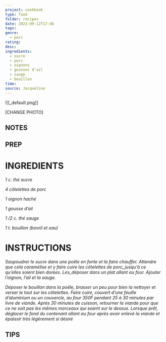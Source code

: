 ```yaml
---
project: cookbook
type: food
folder: recipes
date: 2023-09-12T17:46
tags: 
genre:
  - porc
rating: 
desc: 
ingredients:
  - sucre
  - porc
  - oignons
  - gousses d'ail
  - sauge
  - bouillon
time: 
source: Jacqueline
---
```


![[_default.png]]

[CHANGE PHOTO]


## NOTES




## PREP


# INGREDIENTS

_1 c. thé sucre_

_4 côtelettes de porc_

_1 oignon haché_

_1 gousse d’ail_

_1 /2 c. thé sauge_

_1 t. bouillon (bovril et eau)_


# INSTRUCTIONS

_Saupoudrer le sucre dans une poêle en fonte_
_et la faire chauffer. Attendre que cela caramélise_
_et y faire cuire les côtelettes de porc_jusqu’à_
_ce qu’elles soient bien dorées. Les_déposer_
_dans un plat allant au four. Ajouter_
_l’oignon, l’ail et la sauge._

_Déposer le bouillon dans la poêle, brasser_
_un peu pour bien la nettoyer et verser le tout_
_sur les côtelettes. Faire cuire, couvert d’une_
_feuille d’aluminium ou un couvercle, au four_
_350F pendant 25 à 30 minutes par livre de_
_viande. Après 30 minutes de cuisson, retourner_
_la viande pour que ce ne soit pas les mêmes_
_morceaux qui soient sur le dessus. Lorsque_
_prêt, déglacer le fond du contenant allant au_
_four après avoir enlevé la viande et épaissir_
_très légèrement si désiré_




## TIPS



